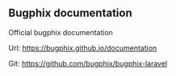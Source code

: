 ## Bugphix documentation

Official bugphix documentation

Url: https://bugphix.github.io/documentation

Git: https://github.com/bugphix/bugphix-laravel
